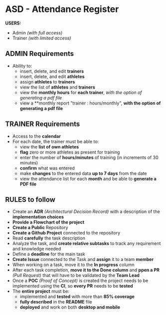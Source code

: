 # ASD - Attendance Register

**USERS:**
- Admin *(with full access)*
- Trainer *(with limited access)*


## ADMIN Requirements
- Ability to:
  - insert, delete, and edit **trainers**
  - insert, delete, and edit **athletes**
  - assign **athletes** to **trainers**
  - view the list of **athletes** and **trainers**
  - view the **monthly hours** for **each trainer**, *with the option of generating a pdf file*
  - view a **monthly report "trainer : hours/monthly", **with the option of generating a pdf file**


## TRAINER Requirements
- Access to the **calendar**
- For each date, the trainer must be able to:
  - view the **list of own athletes**
  - **flag** zero or more athletes as present for training
  - enter the number of **hours/minutes** of training (in increments of 30 minutes)
  - **confirm** what was entered
  - make **changes** to the entered data **up to 7 days** from the date
  - view the attendance list for each **month** and be able to **generate a PDF file**


## RULES to follow
- Create an **ADR** *(Architectural Decision Record)* with a description of the **implementation choices**
- **Provide a Flowchart of the project** 
- **Create a Public** Repository
- **Create a Github Project** connected to the repository
- Read **carefully** the task description
- Analyze the task, and **create relative subtasks** to track any requirement and knowledge needed
- Define a **deadline** for the main task
- **Create Issue** connected to the Task and **assign** it to a team **member**
- When working on a task, move it to the **In progress** column
- After each task completion, **move it to the Done column** and **ppen a PR** *(Pull Request)* that will have to be validated by the **Team Lead**
- Once a **POC** *(Proof of Concept)* is created the project needs to be implemented using the **CI**, so **every PR** needs to be **tested**
- The **entire project** must be:
  - implemented and **tested** with more than **85% coverage**
  - **fully described** in the **README** file
  - **deployed** and work on both **desktop and mobile**
